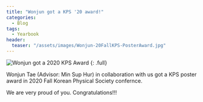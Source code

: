 ```yaml
---
title: "Wonjun got a KPS '20 award!"
categories:
  - Blog
tags:
  - Yearbook
header:
  teaser: "/assets/images/Wonjun-20FallKPS-PosterAward.jpg"
---
```


![Wonjun got a 2020 KPS Award]({{site.url}}/assets/images/Wonjun-20FallKPS-PosterAward.jpg)
{: .full}

Wonjun Tae (Advisor: Min Sup Hur) in collaboration with us got a KPS poster award in 2020 Fall Korean Physical Society confernce.

We are very proud of you. Congratulations!!!
